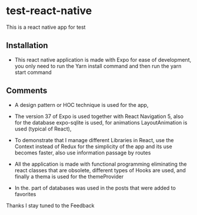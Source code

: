 # test-react-native
This is a react native app for test


## Installation

- This react native application is made with Expo for ease of development, you only need to run the Yarn install command and then run the yarn start command

## Comments

- A design pattern or HOC technique is used for the app,

- The version 37 of Expo is used together with React Navigation 5, also for the database expo-sqlite is used, for animations LayoutAnimation is used (typical of React),

- To demonstrate that I manage different Libraries in React, use the Context instead of Redux for the simplicity of the app and its use becomes faster, also use information passage by routes
- All the application is made with functional programming eliminating the react classes that are obsolete, different types of Hooks are used, and finally a thema is used for the themeProvider

- In the. part of databases was used in the posts that were added to favorites


Thanks I stay tuned to the Feedback
